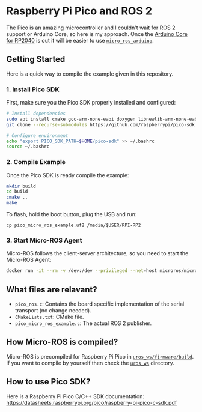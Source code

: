 # Raspberry Pi Pico and ROS 2

The Pico is an amazing microcontroller and I couldn't wait for ROS 2 support or Arduino Core, so here is my approach.
Once the [Arduino Core for RP2040](https://blog.arduino.cc/2021/01/20/welcome-raspberry-pi-to-the-world-of-microcontrollers/) is out it will be easier to use [`micro_ros_arduino`](https://github.com/micro-ROS/micro_ros_arduino).

## Getting Started

Here is a quick way to compile the example given in this repository.

### 1. Install Pico SDK

First, make sure you the Pico SDK properly installed and configured:

```bash
# Install dependencies
sudo apt install cmake gcc-arm-none-eabi doxygen libnewlib-arm-none-eabi
git clone --recurse-submodules https://github.com/raspberrypi/pico-sdk.git $HOME/pico-sdk

# Configure environment
echo "export PICO_SDK_PATH=$HOME/pico-sdk" >> ~/.bashrc
source ~/.bashrc
```

### 2. Compile Example

Once the Pico SDK is ready compile the example: 

```bash
mkdir build
cd build
cmake ..
make
```

To flash, hold the boot button, plug the USB and run:
```
cp pico_micro_ros_example.uf2 /media/$USER/RPI-RP2
```

### 3. Start Micro-ROS Agent
Micro-ROS follows the client-server architecture, so you need to start the Micro-ROS Agent:

```bash
docker run -it --rm -v /dev:/dev --privileged --net=host microros/micro-ros-agent:foxy serial --dev /dev/ttyACM0 -b 115200
```

## What files are relavant?
- `pico_ros.c`: Contains the board specific implementation of the serial transport (no change needed).
- `CMakeLists.txt`: CMake file.
- `pico_micro_ros_example.c`: The actual ROS 2 publisher.

## How Micro-ROS is compiled?

Micro-ROS is precompiled for Raspberry Pi Pico in [`uros_ws/firmware/build`](uros_ws/firmware/build).
If you want to compile by yourself then check the [`uros_ws`](uros_ws) directory.

## How to use Pico SDK?

Here is a Raspberry Pi Pico C/C++ SDK documentation:  
https://datasheets.raspberrypi.org/pico/raspberry-pi-pico-c-sdk.pdf
